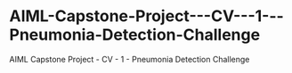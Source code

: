 # AIML-Capstone-Project---CV---1---Pneumonia-Detection-Challenge
AIML Capstone Project - CV - 1 - Pneumonia Detection Challenge
